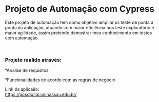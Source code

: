 # Projeto de Automação com Cypress
Este projeto de automação tem como objetivo ampliar os teste de ponta a ponta da aplicação, atuando com maior eficiência nos teste exploratório 
e maior agilidade, assim pretendo demostrar meu conhecimento em testes com automação.

<br>

### Projeto realido através:

°Analise de requisitos

°Funcionalidades de acordo com as regras de negócio

Link da aplicaão:
<br>
https://posdigital.uninassau.edu.br/
